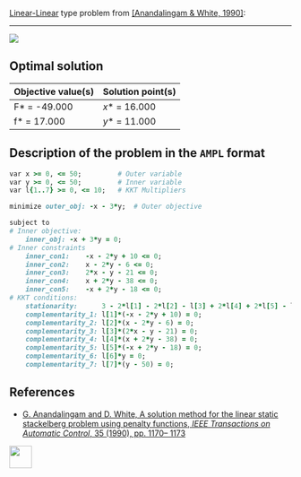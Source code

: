[Linear-Linear](/test-problems/LP-LP-problems) type problem from [\[Anandalingam & White, 1990\]][Anandalingam & White, 1990]:

---

![](https://github.com/basblsolver/test-problems/wiki/images/aw_1990_01_eq.jpg)

## Optimal solution

Objective value(s) | Solution point(s) |
------------------ | ----------------- |
F* = -49.000       | _x_* = 16.000     |
f* = 17.000        | _y_* = 11.000     |

## Description of the problem in the `AMPL` format

```ruby
var x >= 0, <= 50;         # Outer variable
var y >= 0, <= 50;         # Inner variable
var l{1..7} >= 0, <= 10;   # KKT Multipliers

minimize outer_obj: -x - 3*y;  # Outer objective

subject to
# Inner objective:
    inner_obj: -x + 3*y = 0;
# Inner constraints
    inner_con1:    -x - 2*y + 10 <= 0;
    inner_con2:    x - 2*y - 6 <= 0;
    inner_con3:    2*x - y - 21 <= 0;
    inner_con4:    x + 2*y - 38 <= 0;
    inner_con5:    -x + 2*y - 18 <= 0;
# KKT conditions:
    stationarity:      3 - 2*l[1] - 2*l[2] - l[3] + 2*l[4] + 2*l[5] - l[6] + l[7]= 0;
    complementarity_1: l[1]*(-x - 2*y + 10) = 0;
    complementarity_2: l[2]*(x - 2*y - 6) = 0;
    complementarity_3: l[3]*(2*x - y - 21) = 0;
    complementarity_4: l[4]*(x + 2*y - 38) = 0;
    complementarity_5: l[5]*(-x + 2*y - 18) = 0;
    complementarity_6: l[6]*y = 0;
    complementarity_7: l[7]*(y - 50) = 0;
```

##  References

 - [G. Anandalingam and D. White, A solution method for the linear static stackelberg problem using penalty functions, *IEEE Transactions on Automatic Control*, 35 (1990), pp. 1170– 1173](https://doi.org/10.1109/9.58565)

[<img src="http://www.interupgrade.com/images/pfeil-backbutton.png" width="40" height="40">](/test-problems/LP-LP-problems "Back to summary of LP-LP type problems")

[Anandalingam & White, 1990]: https://doi.org/10.1109/9.58565
